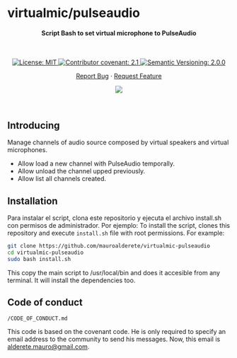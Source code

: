 # virtualmic/pulseaudio

<h4 align="center">Script Bash to set virtual microphone to PulseAudio</h4>

&nbsp;

<div align="center">

<a href="./LICENSE">
	<img alt="License: MIT" src="https://img.shields.io/badge/License-Private-yellow.svg">
</a>
<a href="./CODE_OF_CONDUCT.md">
	<img alt="Contributor covenant: 2.1" src="https://img.shields.io/badge/Contributor%20Covenant-2.1-4baaaa.svg">
</a>
<a href="https://semver.org/">
	<img alt="Semantic Versioning: 2.0.0" src="https://img.shields.io/badge/Semantic--Versioning-2.0.0-a05f79?logo=semantic-release&logoColor=f97ff0">
</a>

<a href="./issues/new/choose">Report Bug</a>
·
<a href="./issues/new/choose">Request Feature</a>

<a href="https://twitter.com/intent/tweet?text=👋%20Check%20this%20amazing%20repo%20https://github.com/mauroalderete/coding-projects-template,%20created%20by%20@_mauroalderete%0A%0A%23DEVCommunity%20%23100DaysOfCode%20%23Golang%20%23gcode">
	<img src="https://img.shields.io/twitter/url?label=Share%20on%20Twitter&style=social&url=https%3A%2F%2Fgithub.com%2Fatapas%2Fmodel-repo">
</a>

</div>

&nbsp;
## Introducing

Manage channels of audio source composed by virtual speakers and virtual microphones.

- Allow load a new channel with PulseAudio temporally.
- Allow unload the channel upped previously.
- Allow list all channels created.

## Installation

Para instalar el script, clona este repositorio y ejecuta el archivo install.sh con permisos de administrador. Por ejemplo:
To install the script, clones this repository and execute `install.sh` file with root permissions. For example:

```bash
git clone https://github.com/mauroalderete/virtualmic-pulseaudio
cd virtualmic-pulseaudio
sudo bash install.sh
```

This copy the main script to /usr/local/bin and does it accesible from any terminal. It will install the dependencies too.

## Code of conduct

`/CODE_OF_CONDUCT.md`

This code is based on the covenant code. He is only required to specify an email address to the community to send his messages. Now, this email is alderete.mauro@gmail.com.
